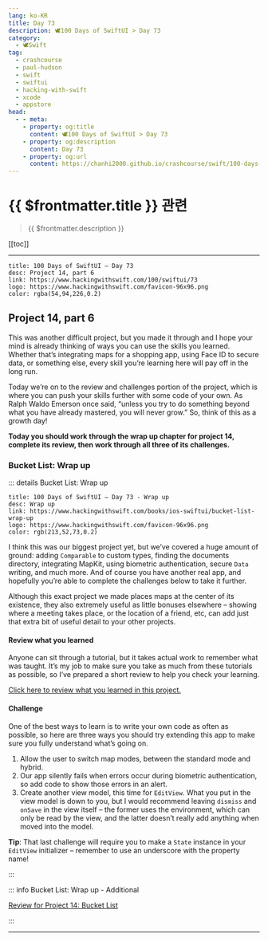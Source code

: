 ```yaml
---
lang: ko-KR
title: Day 73
description: 🕊️100 Days of SwiftUI > Day 73
category:
  - 🕊️Swift
tag: 
  - crashcourse
  - paul-hudson
  - swift
  - swiftui
  - hacking-with-swift
  - xcode
  - appstore
head:
  - - meta:
    - property: og:title
      content: 🕊️100 Days of SwiftUI > Day 73
    - property: og:description
      content: Day 73
    - property: og:url
      content: https://chanhi2000.github.io/crashcourse/swift/100-days-of-swiftui/73.html
---
```


# {{ $frontmatter.title }} 관련

> {{ $frontmatter.description }}

[[toc]]

---

```component VPCard
title: 100 Days of SwiftUI – Day 73
desc: Project 14, part 6
link: https://www.hackingwithswift.com/100/swiftui/73
logo: https://www.hackingwithswift.com/favicon-96x96.png
color: rgba(54,94,226,0.2)
```

## Project 14, part 6

This was another difficult project, but you made it through and I hope your mind is already thinking of ways you can use the skills you learned. Whether that’s integrating maps for a shopping app, using Face ID to secure data, or something else, every skill you’re learning here will pay off in the long run.

Today we’re on to the review and challenges portion of the project, which is where you can push your skills further with some code of your own. As Ralph Waldo Emerson once said, “unless you try to do something beyond what you have already mastered, you will never grow.” So, think of this as a growth day!

__Today you should work through the wrap up chapter for project 14, complete its review, then work through all three of its challenges.__

### Bucket List: Wrap up

::: details Bucket List: Wrap up

```component VPCard
title: 100 Days of SwiftUI – Day 73 - Wrap up
desc: Wrap up
link: https://www.hackingwithswift.com/books/ios-swiftui/bucket-list-wrap-up
logo: https://www.hackingwithswift.com/favicon-96x96.png
color: rgb(213,52,73,0.2)
```

I think this was our biggest project yet, but we’ve covered a huge amount of ground: adding `Comparable` to custom types, finding the documents directory, integrating MapKit, using biometric authentication, secure `Data` writing, and much more. And of course you have another real app, and hopefully you’re able to complete the challenges below to take it further.

Although this exact project we made places maps at the center of its existence, they also extremely useful as little bonuses elsewhere – showing where a meeting takes place, or the location of a friend, etc, can add just that extra bit of useful detail to your other projects.

#### Review what you learned

Anyone can sit through a tutorial, but it takes actual work to remember what was taught. It’s my job to make sure you take as much from these tutorials as possible, so I’ve prepared a short review to help you check your learning.

[Click here to review what you learned in this project.][bucket-list]

#### Challenge

One of the best ways to learn is to write your own code as often as possible, so here are three ways you should try extending this app to make sure you fully understand what’s going on.

1. Allow the user to switch map modes, between the standard mode and hybrid.
2. Our app silently fails when errors occur during biometric authentication, so add code to show those errors in an alert.
3. Create another view model, this time for `EditView`. What you put in the view model is down to you, but I would recommend leaving `dismiss` and `onSave` in the view itself – the former uses the environment, which can only be read by the view, and the latter doesn’t really add anything when moved into the model.

__Tip__: That last challenge will require you to make a `State` instance in your `EditView` initializer – remember to use an underscore with the property name!

:::

::: info Bucket List: Wrap up - Additional

[Review for Project 14: Bucket List][bucket-list]

:::

---

<TagLinks />

[bucket-list]: https://www.hackingwithswift.com/review/ios-swiftui/bucket-list